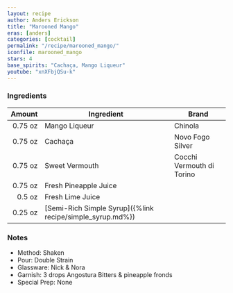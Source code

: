 ```yaml
---
layout: recipe
author: Anders Erickson
title: "Marooned Mango"
eras: [anders]
categories: [cocktail]
permalink: "/recipe/marooned_mango/"
iconfile: marooned_mango
stars: 4
base_spirits: "Cachaça, Mango Liqueur"
youtube: "xnXFbjQSu-k"
---
```


### Ingredients

|  Amount | Ingredient                                                | Brand                     |
| ------: | --------------------------------------------------------- | ------------------------- |
| 0.75 oz | Mango Liqueur                                             | Chinola                   |
| 0.75 oz | Cachaça                                                   | Novo Fogo Silver          |
| 0.75 oz | Sweet Vermouth                                            | Cocchi Vermouth di Torino |
| 0.75 oz | Fresh Pineapple Juice                                     |
|  0.5 oz | Fresh Lime Juice                                          |
| 0.25 oz | [Semi-Rich Simple Syrup]({%link recipe/simple_syrup.md%}) |

### Notes

- Method: Shaken
- Pour: Double Strain
- Glassware: Nick & Nora
- Garnish: 3 drops Angostura Bitters & pineapple fronds
- Special Prep: None
